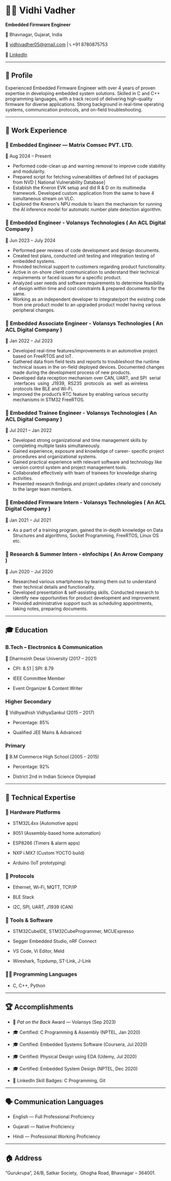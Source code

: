 
# 👩‍💼 Vidhi Vadher  

**Embedded Firmware Engineer**

📍 Bhavnagar, Gujarat, India  

📧 vidhivadher05@gmail.com | 📞 +91 8780875753  

🔗 [LinkedIn](https://www.linkedin.com/in/vidhi-vinod-vadher-27082b180/)

---

## 🧠 Profile  

Experienced Embedded Firmware Engineer with over 4 years of proven expertise in developing embedded system solutions. Skilled in C and C++ programming languages, with a track record of delivering high-quality firmware for diverse applications. Strong background in real-time operating systems, communication protocols, and on-field troubleshooting.


---

## 💼 Work Experience


### 🔹 Embedded Engineer — **Matrix Comsec PVT.  LTD.**  

📆 Aug 2024 – Present  

- Performed code-clean up and warning removal to improve code stability and modularity.
- Prepared script for fetching vulnerabilities of defined list of packages from NVD [ National Vulnerability Database]
- Establish the Kneron EVK setup and did R & D on its multimedia framework. Developed custom application from the same to have 4 simultaneous stream on VLC.
- Explored the Kneron's NPU module to learn the mechanism for running the AI inference model for automatic number plate detection algorithm.


### 🔹 Embedded Engineer - **Volansys Technologies ( An ACL Digital Company )**  

📆 Jun 2023 – July 2024 

- Performed peer reviews of code development and design documents.
- Created test plans, conducted unit testing and integration testing of embedded systems.
- Provided technical support to customers regarding product functionality.
- Active in on-shore client communication to understand their technical requirements or faced issues for a specific product. 
- Analyzed user needs and software requirements to determine feasibility of design within time and cost constraints & prepared documents for the same.
- Working as an independent developer to integrate/port the existing code from one product model to an upgraded product model having various peripheral changes. 


### 🔹 Embedded Associate Engineer - **Volansys Technologies ( An ACL Digital Company )**  

📆 Jan 2022 – Jul 2023  

- Developed real-time features/improvements in an automotive project based on FreeRTOS and IoT.
- Gathered data from field tests and reports to troubleshoot the runtime technical issues in the on-field deployed devices. Documented changes made during the development process of new products.
- Developed data reception mechanism over CAN, UART, and SPI  serial  interfaces  using  J1939,  RS235  protocols  as  well  as wireless protocols like BLE and Wi-Fi.
- Improved the product’s RTC feature by enabling various security mechanisms in STM32 FreeRTOS.


### 🔹 Embedded Trainee Engineer - **Volansys Technologies ( An ACL Digital Company )**    

📆 Jul 2021 – Jan 2022  

- Developed strong organizational and time management skills by completing multiple tasks simultaneously.
- Gained experience, exposure and knowledge of career- specific project procedures and organizational systems.
- Gained practical experience with relevant software and technology like version control system and project management tools.
- Collaborated effectively with team of trainees for knowledge sharing activities.
- Presented research findings and project updates clearly and concisely to the larger team members. 


### 🔹 Embedded Firmware Intern - **Volansys Technologies ( An ACL Digital Company )**    

📆 Jan 2021 – Jul 2021  

- As a part of a training program, gained the in-depth knowledge on Data Structures and algorithms, Socket Programming, FreeRTOS, Linux OS etc.



### 🔹 Research & Summer Intern - **eInfochips ( An Arrow Company )**  

📆 Jun 2020 – Jul 2020  

- Researched various smartphones by tearing them out to understand their technical details and functionality.
- Developed presentation & self-assisting skills. Conducted research to identify new opportunities for product development and improvement.
- Provided administrative support such as scheduling appointments, taking notes, preparing documents.  

---


## 🎓 Education

### **B.Tech – Electronics & Communication**  

📍 Dharmsinh Desai University (2017 – 2021)  

- CPI: 8.51 | SPI: 8.79  

- IEEE Committee Member  

- Event Organizer & Content Writer

### **Higher Secondary**  

📍 Vidhyadhish VidhyaSankul (2015 – 2017)  

- Percentage: 85%  

- Qualified JEE Mains & Advanced  

### **Primary**  


📍 B.M Commerce High School (2005 – 2015)  

- Percentage: 92%  

- District 2nd in Indian Science Olympiad

---

## 🧰 Technical Expertise

### 🔧 Hardware Platforms  

- STM32L4xx (Automotive apps)  

- 8051 (Assembly-based home automation)  

- ESP8266 (Timers & alarm apps)  

- NXP i.MX7 (Custom YOCTO build)  

- Arduino (IoT prototyping)

### 📡 Protocols  

- Ethernet, Wi-Fi, MQTT, TCP/IP  

- BLE Stack  

- I2C, SPI, UART, J1939 (CAN)

### 🧪 Tools & Software  

- STM32CubeIDE, STM32CubeProgrammer, MCUExpresso  

- Segger Embedded Studio, nRF Connect  

- VS Code, Vi Editor, Meld  

- Wireshark, Tcpdump, ST-Link, J-Link  

### 🧑‍💻 Programming Languages  

- C, C++, Python


---

## 🏆 Accomplishments

  
- 🥇 *Pat on the Back* Award — Volansys (Sep 2023)  

- 🎓 Certified: C Programming & Assembly (NPTEL, Jan 2020)  

- 🎓 Certified: Embedded Systems Software (Coursera, Jul 2020)  

- 🎓 Certified: Physical Design using EDA (Udemy, Jul 2020)  

- 🎓 Certified: Embedded System Design (NPTEL, Dec 2020)  

- 🥇 LinkedIn Skill Badges: C Programming, Git

---

## 🗣️ Communication Languages

- English — Full Professional Proficiency  

- Gujarati — Native Proficiency  

- Hindi — Professional Working Proficiency

  
---

## 🏠 Address

  
“Gurukrupa”, 24/B, Satkar Society,  Ghogha Road, Bhavnagar – 364001.